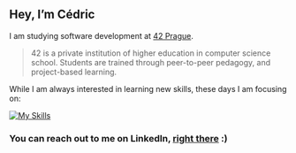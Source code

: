 ## Hey, I’m Cédric
I am studying software development at [42 Prague](https://www.42prague.com/).

> 42 is a private institution of higher education in computer science school. Students are trained through peer-to-peer pedagogy, and project-based learning.


While I am always interested in learning new skills, these days I am focusing on:

[![My Skills](https://skillicons.dev/icons?i=c,js,html,css,react)](https://skillicons.dev)

### You can reach out to me on LinkedIn, [right there](https://www.linkedin.com/in/cedvid/) :)

